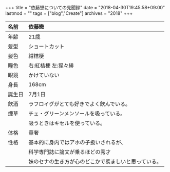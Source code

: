 +++
title = "依藤戀についての見聞録"
date = "2018-04-30T19:45:58+09:00"
lastmod = ""
tags = ["blog","Create"]
archives = "2018"
+++

|名前|依藤戀|
|:---|:---|
|年齢| 21歳|
|髪型| ショートカット|
|髪色| 紺桔梗|
|瞳色| 右:紅桔梗 左:猩々緋|
|眼鏡| かけていない|
|身長| 168cm|
|誕生日| 7月1日|
|飲酒| ラフロイグがとても好きでよく飲んでいる。|
|煙草| チェ・グリーンメンソールを吸っている。|
|| 吸うときはキセルを使っている。|
|体格| 華奢|
|性格| 基本的に身内ではアホの子扱いされるが、|
|| 科学専門誌に論文が乗るほどの秀才|
|| 妹のセナの生き方が心のどこかで羨ましいと思っている。|